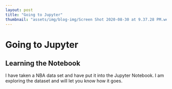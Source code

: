 ```yaml
---
layout: post
title: "Going to Jupyter"
thumbnail: "assets/img/blog-img/Screen Shot 2020-08-30 at 9.37.28 PM.webp"
---
```


# Going to Jupyter 

## Learning the Notebook 

I have taken a NBA data set and have put it into the Jupyter Notebook.  I am exploring the dataset and will let you know how it goes. 

